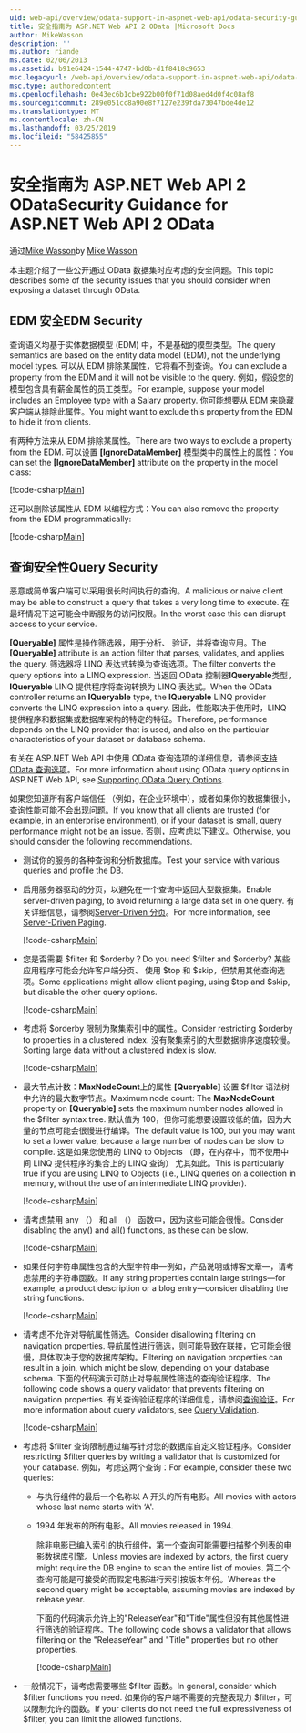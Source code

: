 ```yaml
---
uid: web-api/overview/odata-support-in-aspnet-web-api/odata-security-guidance
title: 安全指南为 ASP.NET Web API 2 OData |Microsoft Docs
author: MikeWasson
description: ''
ms.author: riande
ms.date: 02/06/2013
ms.assetid: b91e6424-1544-4747-bd0b-d1f8418c9653
msc.legacyurl: /web-api/overview/odata-support-in-aspnet-web-api/odata-security-guidance
msc.type: authoredcontent
ms.openlocfilehash: 0e43ec6b1cbe922b00f0f71d08aed4d0f4c08af8
ms.sourcegitcommit: 289e051cc8a90e8f7127e239fda73047bde4de12
ms.translationtype: MT
ms.contentlocale: zh-CN
ms.lasthandoff: 03/25/2019
ms.locfileid: "58425855"
---
```

<a name="security-guidance-for-aspnet-web-api-2-odata"></a><span data-ttu-id="3c263-102">安全指南为 ASP.NET Web API 2 OData</span><span class="sxs-lookup"><span data-stu-id="3c263-102">Security Guidance for ASP.NET Web API 2 OData</span></span>
====================
<span data-ttu-id="3c263-103">通过[Mike Wasson](https://github.com/MikeWasson)</span><span class="sxs-lookup"><span data-stu-id="3c263-103">by [Mike Wasson](https://github.com/MikeWasson)</span></span>

<span data-ttu-id="3c263-104">本主题介绍了一些公开通过 OData 数据集时应考虑的安全问题。</span><span class="sxs-lookup"><span data-stu-id="3c263-104">This topic describes some of the security issues that you should consider when exposing a dataset through OData.</span></span>

## <a name="edm-security"></a><span data-ttu-id="3c263-105">EDM 安全</span><span class="sxs-lookup"><span data-stu-id="3c263-105">EDM Security</span></span>

<span data-ttu-id="3c263-106">查询语义均基于实体数据模型 (EDM) 中，不是基础的模型类型。</span><span class="sxs-lookup"><span data-stu-id="3c263-106">The query semantics are based on the entity data model (EDM), not the underlying model types.</span></span> <span data-ttu-id="3c263-107">可以从 EDM 排除某属性，它将看不到查询。</span><span class="sxs-lookup"><span data-stu-id="3c263-107">You can exclude a property from the EDM and it will not be visible to the query.</span></span> <span data-ttu-id="3c263-108">例如，假设您的模型包含具有薪金属性的员工类型。</span><span class="sxs-lookup"><span data-stu-id="3c263-108">For example, suppose your model includes an Employee type with a Salary property.</span></span> <span data-ttu-id="3c263-109">你可能想要从 EDM 来隐藏客户端从排除此属性。</span><span class="sxs-lookup"><span data-stu-id="3c263-109">You might want to exclude this property from the EDM to hide it from clients.</span></span>

<span data-ttu-id="3c263-110">有两种方法来从 EDM 排除某属性。</span><span class="sxs-lookup"><span data-stu-id="3c263-110">There are two ways to exclude a property from the EDM.</span></span> <span data-ttu-id="3c263-111">可以设置 **[IgnoreDataMember]** 模型类中的属性上的属性：</span><span class="sxs-lookup"><span data-stu-id="3c263-111">You can set the **[IgnoreDataMember]** attribute on the property in the model class:</span></span>

[!code-csharp[Main](odata-security-guidance/samples/sample1.cs)]

<span data-ttu-id="3c263-112">还可以删除该属性从 EDM 以编程方式：</span><span class="sxs-lookup"><span data-stu-id="3c263-112">You can also remove the property from the EDM programmatically:</span></span>

[!code-csharp[Main](odata-security-guidance/samples/sample2.cs)]

## <a name="query-security"></a><span data-ttu-id="3c263-113">查询安全性</span><span class="sxs-lookup"><span data-stu-id="3c263-113">Query Security</span></span>

<span data-ttu-id="3c263-114">恶意或简单客户端可以采用很长时间执行的查询。</span><span class="sxs-lookup"><span data-stu-id="3c263-114">A malicious or naive client may be able to construct a query that takes a very long time to execute.</span></span> <span data-ttu-id="3c263-115">在最坏情况下这可能会中断服务的访问权限。</span><span class="sxs-lookup"><span data-stu-id="3c263-115">In the worst case this can disrupt access to your service.</span></span>

<span data-ttu-id="3c263-116">**[Queryable]** 属性是操作筛选器，用于分析、 验证，并将查询应用。</span><span class="sxs-lookup"><span data-stu-id="3c263-116">The **[Queryable]** attribute is an action filter that parses, validates, and applies the query.</span></span> <span data-ttu-id="3c263-117">筛选器将 LINQ 表达式转换为查询选项。</span><span class="sxs-lookup"><span data-stu-id="3c263-117">The filter converts the query options into a LINQ expression.</span></span> <span data-ttu-id="3c263-118">当返回 OData 控制器**IQueryable**类型， **IQueryable** LINQ 提供程序将查询转换为 LINQ 表达式。</span><span class="sxs-lookup"><span data-stu-id="3c263-118">When the OData controller returns an **IQueryable** type, the **IQueryable** LINQ provider converts the LINQ expression into a query.</span></span> <span data-ttu-id="3c263-119">因此，性能取决于使用时，LINQ 提供程序和数据集或数据库架构的特定的特征。</span><span class="sxs-lookup"><span data-stu-id="3c263-119">Therefore, performance depends on the LINQ provider that is used, and also on the particular characteristics of your dataset or database schema.</span></span>

<span data-ttu-id="3c263-120">有关在 ASP.NET Web API 中使用 OData 查询选项的详细信息，请参阅[支持 OData 查询选项](supporting-odata-query-options.md)。</span><span class="sxs-lookup"><span data-stu-id="3c263-120">For more information about using OData query options in ASP.NET Web API, see [Supporting OData Query Options](supporting-odata-query-options.md).</span></span>

<span data-ttu-id="3c263-121">如果您知道所有客户端信任 （例如，在企业环境中），或者如果你的数据集很小，查询性能可能不会出现问题。</span><span class="sxs-lookup"><span data-stu-id="3c263-121">If you know that all clients are trusted (for example, in an enterprise environment), or if your dataset is small, query performance might not be an issue.</span></span> <span data-ttu-id="3c263-122">否则，应考虑以下建议。</span><span class="sxs-lookup"><span data-stu-id="3c263-122">Otherwise, you should consider the following recommendations.</span></span>

- <span data-ttu-id="3c263-123">测试你的服务的各种查询和分析数据库。</span><span class="sxs-lookup"><span data-stu-id="3c263-123">Test your service with various queries and profile the DB.</span></span>
- <span data-ttu-id="3c263-124">启用服务器驱动的分页，以避免在一个查询中返回大型数据集。</span><span class="sxs-lookup"><span data-stu-id="3c263-124">Enable server-driven paging, to avoid returning a large data set in one query.</span></span> <span data-ttu-id="3c263-125">有关详细信息，请参阅[Server-Driven 分页](supporting-odata-query-options.md#server-paging)。</span><span class="sxs-lookup"><span data-stu-id="3c263-125">For more information, see [Server-Driven Paging](supporting-odata-query-options.md#server-paging).</span></span> 

    [!code-csharp[Main](odata-security-guidance/samples/sample3.cs)]
- <span data-ttu-id="3c263-126">您是否需要 $filter 和 $orderby？</span><span class="sxs-lookup"><span data-stu-id="3c263-126">Do you need $filter and $orderby?</span></span> <span data-ttu-id="3c263-127">某些应用程序可能会允许客户端分页、 使用 $top 和 $skip，但禁用其他查询选项。</span><span class="sxs-lookup"><span data-stu-id="3c263-127">Some applications might allow client paging, using $top and $skip, but disable the other query options.</span></span> 

    [!code-csharp[Main](odata-security-guidance/samples/sample4.cs)]
- <span data-ttu-id="3c263-128">考虑将 $orderby 限制为聚集索引中的属性。</span><span class="sxs-lookup"><span data-stu-id="3c263-128">Consider restricting $orderby to properties in a clustered index.</span></span> <span data-ttu-id="3c263-129">没有聚集索引的大型数据排序速度较慢。</span><span class="sxs-lookup"><span data-stu-id="3c263-129">Sorting large data without a clustered index is slow.</span></span> 

    [!code-csharp[Main](odata-security-guidance/samples/sample5.cs)]
- <span data-ttu-id="3c263-130">最大节点计数：**MaxNodeCount**上的属性 **[Queryable]** 设置 $filter 语法树中允许的最大数字节点。</span><span class="sxs-lookup"><span data-stu-id="3c263-130">Maximum node count: The **MaxNodeCount** property on **[Queryable]** sets the maximum number nodes allowed in the $filter syntax tree.</span></span> <span data-ttu-id="3c263-131">默认值为 100，但你可能想要设置较低的值，因为大量的节点可能会很慢进行编译。</span><span class="sxs-lookup"><span data-stu-id="3c263-131">The default value is 100, but you may want to set a lower value, because a large number of nodes can be slow to compile.</span></span> <span data-ttu-id="3c263-132">这是如果您使用的 LINQ to Objects （即，在内存中，而不使用中间 LINQ 提供程序的集合上的 LINQ 查询） 尤其如此。</span><span class="sxs-lookup"><span data-stu-id="3c263-132">This is particularly true if you are using LINQ to Objects (i.e., LINQ queries on a collection in memory, without the use of an intermediate LINQ provider).</span></span> 

    [!code-csharp[Main](odata-security-guidance/samples/sample6.cs)]
- <span data-ttu-id="3c263-133">请考虑禁用 any （） 和 all （） 函数中，因为这些可能会很慢。</span><span class="sxs-lookup"><span data-stu-id="3c263-133">Consider disabling the any() and all() functions, as these can be slow.</span></span> 

    [!code-csharp[Main](odata-security-guidance/samples/sample7.cs)]
- <span data-ttu-id="3c263-134">如果任何字符串属性包含的大型字符串&#8212;例如，产品说明或博客文章&#8212;，请考虑禁用的字符串函数。</span><span class="sxs-lookup"><span data-stu-id="3c263-134">If any string properties contain large strings&#8212;for example, a product description or a blog entry&#8212;consider disabling the string functions.</span></span> 

    [!code-csharp[Main](odata-security-guidance/samples/sample8.cs)]
- <span data-ttu-id="3c263-135">请考虑不允许对导航属性筛选。</span><span class="sxs-lookup"><span data-stu-id="3c263-135">Consider disallowing filtering on navigation properties.</span></span> <span data-ttu-id="3c263-136">导航属性进行筛选，则可能导致在联接，它可能会很慢，具体取决于您的数据库架构。</span><span class="sxs-lookup"><span data-stu-id="3c263-136">Filtering on navigation properties can result in a join, which might be slow, depending on your database schema.</span></span> <span data-ttu-id="3c263-137">下面的代码演示可防止对导航属性筛选的查询验证程序。</span><span class="sxs-lookup"><span data-stu-id="3c263-137">The following code shows a query validator that prevents filtering on navigation properties.</span></span> <span data-ttu-id="3c263-138">有关查询验证程序的详细信息，请参阅[查询验证](supporting-odata-query-options.md#query-validation)。</span><span class="sxs-lookup"><span data-stu-id="3c263-138">For more information about query validators, see [Query Validation](supporting-odata-query-options.md#query-validation).</span></span> 

    [!code-csharp[Main](odata-security-guidance/samples/sample9.cs)]
- <span data-ttu-id="3c263-139">考虑将 $filter 查询限制通过编写针对您的数据库自定义验证程序。</span><span class="sxs-lookup"><span data-stu-id="3c263-139">Consider restricting $filter queries by writing a validator that is customized for your database.</span></span> <span data-ttu-id="3c263-140">例如，考虑这两个查询：</span><span class="sxs-lookup"><span data-stu-id="3c263-140">For example, consider these two queries:</span></span> 

  - <span data-ttu-id="3c263-141">与执行组件的最后一个名称以 A 开头的所有电影。</span><span class="sxs-lookup"><span data-stu-id="3c263-141">All movies with actors whose last name starts with ‘A'.</span></span>
  - <span data-ttu-id="3c263-142">1994 年发布的所有电影。</span><span class="sxs-lookup"><span data-stu-id="3c263-142">All movies released in 1994.</span></span>

    <span data-ttu-id="3c263-143">除非电影已编入索引的执行组件，第一个查询可能需要扫描整个列表的电影数据库引擎。</span><span class="sxs-lookup"><span data-stu-id="3c263-143">Unless movies are indexed by actors, the first query might require the DB engine to scan the entire list of movies.</span></span> <span data-ttu-id="3c263-144">第二个查询可能是可接受的而假定电影进行索引按版本年份。</span><span class="sxs-lookup"><span data-stu-id="3c263-144">Whereas the second query might be acceptable, assuming movies are indexed by release year.</span></span>

    <span data-ttu-id="3c263-145">下面的代码演示允许上的"ReleaseYear"和"Title"属性但没有其他属性进行筛选的验证程序。</span><span class="sxs-lookup"><span data-stu-id="3c263-145">The following code shows a validator that allows filtering on the "ReleaseYear" and "Title" properties but no other properties.</span></span>

    [!code-csharp[Main](odata-security-guidance/samples/sample10.cs)]
- <span data-ttu-id="3c263-146">一般情况下，请考虑需要哪些 $filter 函数。</span><span class="sxs-lookup"><span data-stu-id="3c263-146">In general, consider which $filter functions you need.</span></span> <span data-ttu-id="3c263-147">如果你的客户端不需要的完整表现力 $filter，可以限制允许的函数。</span><span class="sxs-lookup"><span data-stu-id="3c263-147">If your clients do not need the full expressiveness of $filter, you can limit the allowed functions.</span></span>
